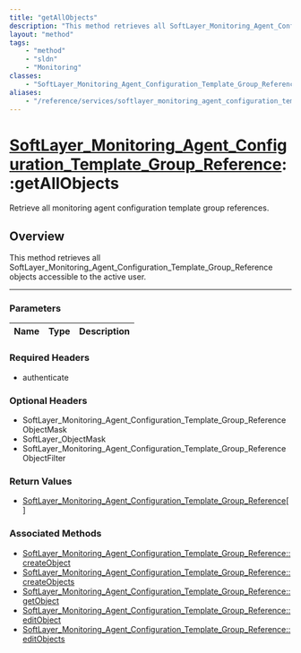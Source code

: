 ```yaml
---
title: "getAllObjects"
description: "This method retrieves all SoftLayer_Monitoring_Agent_Configuration_Template_Group_Reference objects accessible to the ac... "
layout: "method"
tags:
    - "method"
    - "sldn"
    - "Monitoring"
classes:
    - "SoftLayer_Monitoring_Agent_Configuration_Template_Group_Reference"
aliases:
    - "/reference/services/softlayer_monitoring_agent_configuration_template_group_reference/getAllObjects"
---
```

# [SoftLayer_Monitoring_Agent_Configuration_Template_Group_Reference](/reference/services/SoftLayer_Monitoring_Agent_Configuration_Template_Group_Reference)::getAllObjects

Retrieve all monitoring agent configuration template group references.


## Overview 
This method retrieves all SoftLayer_Monitoring_Agent_Configuration_Template_Group_Reference objects accessible to the active user. 

-----

### Parameters 
|Name | Type | Description |
| --- | --- | --- |


### Required Headers
* authenticate


### Optional Headers
* SoftLayer_Monitoring_Agent_Configuration_Template_Group_ReferenceObjectMask
* SoftLayer_ObjectMask
* SoftLayer_Monitoring_Agent_Configuration_Template_Group_ReferenceObjectFilter

### Return Values
* <a href='/reference/datatypes/SoftLayer_Monitoring_Agent_Configuration_Template_Group_Reference'>SoftLayer_Monitoring_Agent_Configuration_Template_Group_Reference[] </a>


### Associated Methods

*  [SoftLayer_Monitoring_Agent_Configuration_Template_Group_Reference::createObject ](/reference/services/SoftLayer_Monitoring_Agent_Configuration_Template_Group_Reference/createObject  )
*  [SoftLayer_Monitoring_Agent_Configuration_Template_Group_Reference::createObjects ](/reference/services/SoftLayer_Monitoring_Agent_Configuration_Template_Group_Reference/createObjects  )
*  [SoftLayer_Monitoring_Agent_Configuration_Template_Group_Reference::getObject ](/reference/services/SoftLayer_Monitoring_Agent_Configuration_Template_Group_Reference/getObject  )
*  [SoftLayer_Monitoring_Agent_Configuration_Template_Group_Reference::editObject ](/reference/services/SoftLayer_Monitoring_Agent_Configuration_Template_Group_Reference/editObject  )
*  [SoftLayer_Monitoring_Agent_Configuration_Template_Group_Reference::editObjects ](/reference/services/SoftLayer_Monitoring_Agent_Configuration_Template_Group_Reference/editObjects  )





